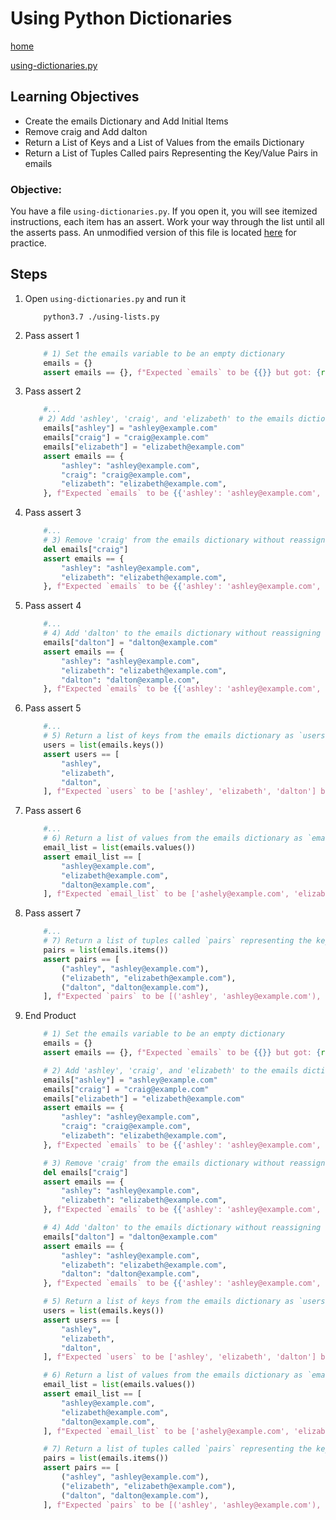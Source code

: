 # Using Python Dictionaries
[home](../readme.md)

[using-dictionaries.py](./code/using-dictionaries.py)
## Learning Objectives
* Create the emails Dictionary and Add Initial Items
* Remove craig and Add dalton
* Return a List of Keys and a List of Values from the emails Dictionary
* Return a List of Tuples Called pairs Representing the Key/Value Pairs in emails

### Objective: 
You have a file `using-dictionaries.py`. If you open it, you will see itemized instructions, each item has an assert. Work your way through the list until all the asserts pass. An unmodified version of this file is located [here](./code/using-dictionaries.py) for practice. 

## Steps

1. Open `using-dictionaries.py` and run it
    ```shell
        python3.7 ./using-lists.py
    ```
1. Pass assert 1
    ```python
        # 1) Set the emails variable to be an empty dictionary
        emails = {}
        assert emails == {}, f"Expected `emails` to be {{}} but got: {repr(emails)}"
    ```
1. Pass assert 2
    ```python
        #...
       # 2) Add 'ashley', 'craig', and 'elizabeth' to the emails dictionary without reassigning the variable.
        emails["ashley"] = "ashley@example.com"
        emails["craig"] = "craig@example.com"
        emails["elizabeth"] = "elizabeth@example.com"
        assert emails == {
            "ashley": "ashley@example.com",
            "craig": "craig@example.com",
            "elizabeth": "elizabeth@example.com",
        }, f"Expected `emails` to be {{'ashley': 'ashley@example.com', 'craig': 'craig@example.com', 'elizabeth': 'elizabeth@example.com'}} but got: {repr(emails)}"
    ```
1. Pass assert 3
    ```python
        #...
        # 3) Remove 'craig' from the emails dictionary without reassigning the variable.
        del emails["craig"]
        assert emails == {
            "ashley": "ashley@example.com",
            "elizabeth": "elizabeth@example.com",
        }, f"Expected `emails` to be {{'ashley': 'ashley@example.com', 'elizabeth': 'elizabeth@example.com'}} but got: {repr(emails)}"
    ```
1. Pass assert 4
    ```python
        #...
        # 4) Add 'dalton' to the emails dictionary without reassigning the variable.
        emails["dalton"] = "dalton@example.com"
        assert emails == {
            "ashley": "ashley@example.com",
            "elizabeth": "elizabeth@example.com",
            "dalton": "dalton@example.com",
        }, f"Expected `emails` to be {{'ashley': 'ashley@example.com', 'elizabeth': 'elizabeth@example.com', 'dalton': 'dalton@example.com'}} but got: {repr(emails)}"
    ```
1. Pass assert 5
    ```python
        #...
        # 5) Return a list of keys from the emails dictionary as `users`
        users = list(emails.keys())
        assert users == [
            "ashley",
            "elizabeth",
            "dalton",
        ], f"Expected `users` to be ['ashley', 'elizabeth', 'dalton'] but got: {repr(users)}"
    ```
1. Pass assert 6
    ```python
        #...
        # 6) Return a list of values from the emails dictionary as `email_list`
        email_list = list(emails.values())
        assert email_list == [
            "ashley@example.com",
            "elizabeth@example.com",
            "dalton@example.com",
        ], f"Expected `email_list` to be ['ashely@example.com', 'elizabeth@example.com', 'dalton@example.com'] but got: {repr(email_list)}"
    ```
1. Pass assert 7
    ```python
        #...
        # 7) Return a list of tuples called `pairs` representing the key/value pairs in `emails`.
        pairs = list(emails.items())
        assert pairs == [
            ("ashley", "ashley@example.com"),
            ("elizabeth", "elizabeth@example.com"),
            ("dalton", "dalton@example.com"),
        ], f"Expected `pairs` to be [('ashley', 'ashley@example.com'), ('elizabeth', 'elizabeth@example.com'), ('dalton', 'dalton@example.com')] but got: {repr(pairs)}"
    ```
1. End Product
    ```python
        # 1) Set the emails variable to be an empty dictionary
        emails = {}
        assert emails == {}, f"Expected `emails` to be {{}} but got: {repr(emails)}"

        # 2) Add 'ashley', 'craig', and 'elizabeth' to the emails dictionary without reassigning the variable.
        emails["ashley"] = "ashley@example.com"
        emails["craig"] = "craig@example.com"
        emails["elizabeth"] = "elizabeth@example.com"
        assert emails == {
            "ashley": "ashley@example.com",
            "craig": "craig@example.com",
            "elizabeth": "elizabeth@example.com",
        }, f"Expected `emails` to be {{'ashley': 'ashley@example.com', 'craig': 'craig@example.com', 'elizabeth': 'elizabeth@example.com'}} but got: {repr(emails)}"

        # 3) Remove 'craig' from the emails dictionary without reassigning the variable.
        del emails["craig"]
        assert emails == {
            "ashley": "ashley@example.com",
            "elizabeth": "elizabeth@example.com",
        }, f"Expected `emails` to be {{'ashley': 'ashley@example.com', 'elizabeth': 'elizabeth@example.com'}} but got: {repr(emails)}"

        # 4) Add 'dalton' to the emails dictionary without reassigning the variable.
        emails["dalton"] = "dalton@example.com"
        assert emails == {
            "ashley": "ashley@example.com",
            "elizabeth": "elizabeth@example.com",
            "dalton": "dalton@example.com",
        }, f"Expected `emails` to be {{'ashley': 'ashley@example.com', 'elizabeth': 'elizabeth@example.com', 'dalton': 'dalton@example.com'}} but got: {repr(emails)}"

        # 5) Return a list of keys from the emails dictionary as `users`
        users = list(emails.keys())
        assert users == [
            "ashley",
            "elizabeth",
            "dalton",
        ], f"Expected `users` to be ['ashley', 'elizabeth', 'dalton'] but got: {repr(users)}"

        # 6) Return a list of values from the emails dictionary as `email_list`
        email_list = list(emails.values())
        assert email_list == [
            "ashley@example.com",
            "elizabeth@example.com",
            "dalton@example.com",
        ], f"Expected `email_list` to be ['ashely@example.com', 'elizabeth@example.com', 'dalton@example.com'] but got: {repr(email_list)}"

        # 7) Return a list of tuples called `pairs` representing the key/value pairs in `emails`.
        pairs = list(emails.items())
        assert pairs == [
            ("ashley", "ashley@example.com"),
            ("elizabeth", "elizabeth@example.com"),
            ("dalton", "dalton@example.com"),
        ], f"Expected `pairs` to be [('ashley', 'ashley@example.com'), ('elizabeth', 'elizabeth@example.com'), ('dalton', 'dalton@example.com')] but got: {repr(pairs)}"
    ```